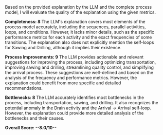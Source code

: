 Based on the provided explanation by the LLM and the complete process model, I will evaluate the quality of the explanation using the given metrics.

**Completeness: 8**
The LLM's explanation covers most elements of the process model accurately, including the sequences, parallel activities, loops, and conditions. However, it lacks minor details, such as the specific performance metrics for each activity and the exact frequencies of some transitions. The explanation also does not explicitly mention the self-loops for Sawing and Drilling, although it implies their existence.

**Process Improvements: 9**
The LLM provides actionable and relevant suggestions for improving the process, including optimizing transportation, improving sawing and drilling, streamlining quality control, and simplifying the arrival process. These suggestions are well-defined and based on the analysis of the frequency and performance metrics. However, the explanation could benefit from more specific and detailed recommendations.

**Bottlenecks: 8**
The LLM accurately identifies most bottlenecks in the process, including transportation, sawing, and drilling. It also recognizes the potential anomaly in the Drain activity and the Arrival -> Arrival self-loop. However, the explanation could provide more detailed analysis of the bottlenecks and their causes.

**Overall Score: --8.0/10--**